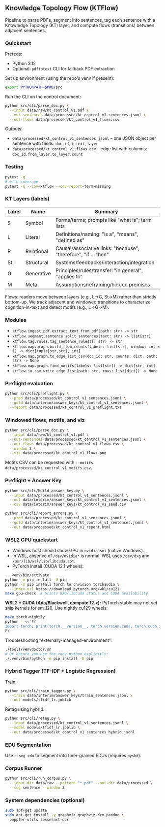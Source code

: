 ## Knowledge Topology Flow (KTFlow)

Pipeline to parse PDFs, segment into sentences, tag each sentence with a Knowledge Topology (KT) layer, and compute flows (transitions) between adjacent sentences.

### Quickstart

Prereqs:
- Python 3.12
- Optional: `pdftotext` CLI for fallback PDF extraction

Set up environment (using the repo's venv if present):

```bash
export PYTHONPATH=$PWD/src
```

Run the CLI on the control document:

```bash
python src/cli/parse_doc.py \
  --input data/raw/kt_control_v1.pdf \
  --out-sentences data/processed/kt_control_v1_sentences.jsonl \
  --out-flows data/processed/kt_control_v1_flows.csv
```

Outputs:
- `data/processed/kt_control_v1_sentences.jsonl` – one JSON object per sentence with fields: `doc_id`, `i`, `text`, `layer`
- `data/processed/kt_control_v1_flows.csv` – edge list with columns: `doc_id,from_layer,to_layer,count`

### Testing

```bash
pytest -q
# with coverage
pytest -q --cov=ktflow --cov-report=term-missing
```

### KT Layers (labels)

| Label | Name       | Summary |
|-------|------------|---------|
| S     | Symbol     | Forms/terms; prompts like "what is"; term lists |
| L     | Literal    | Definitions/naming: "is a", "means", "defined as" |
| R     | Relational | Causal/associative links: "because", "therefore", "if … then" |
| St    | Structural | Systems/feedbacks/interaction/integration |
| G     | Generative | Principles/rules/transfer: "in general", "applies to" |
| M     | Meta       | Assumptions/reframing/hidden premises |

Flows: readers move between layers (e.g., L→G, St→M) rather than strictly bottom-up. We track adjacent and windowed transitions to characterize cognition-in-text and detect motifs (e.g., L→G→M).

### Modules

- `ktflow.ingest.pdf.extract_text_from_pdf(path: str) -> str`
- `ktflow.segment.sentence.split_sentences(text: str) -> list[str]`
- `ktflow.tag.rules.tag_sentence_rules(s: str) -> str`
- `ktflow.map.graph.build_flow_counts(labels: list[str], window: int = 1) -> dict[tuple[str,str], int]`
- `ktflow.map.graph.to_edge_list_csv(doc_id: str, counts: dict, path: str) -> None`
- `ktflow.map.graph.find_motifs(labels: list[str]) -> dict[str, int]`
- `ktflow.io.csv.write_edge_list(path: str, rows: list[dict]) -> None`

### Preflight evaluation

```bash
python src/cli/preflight.py \
  --pred data/processed/kt_control_v1_sentences.jsonl \
  --gold data/interim/answer_keys/kt_control_v1_sentences.jsonl \
  --report data/processed/kt_control_v1_preflight.txt
```

### Windowed flows, motifs, and viz

```bash
python src/cli/parse_doc.py \
  --input data/raw/kt_control_v1.pdf \
  --out-sentences data/processed/kt_control_v1_sentences.jsonl \
  --out-flows data/processed/kt_control_v1_flows.csv \
  --window 3 \
  --viz data/processed/kt_control_v1_flows.png
```

Motifs CSV can be requested with `--motifs data/processed/kt_control_v1_motifs.csv`.

### Preflight + Answer Key

```bash
python src/cli/build_answer_key.py \
  --input data/processed/kt_control_v1_sentences.jsonl \
  --out data/interim/answer_keys/kt_control_v1_sentences.jsonl \
  --csv data/interim/answer_keys/kt_control_v1_seed.csv

python src/cli/report_errors.py \
  --pred data/processed/kt_control_v1_sentences.jsonl \
  --gold data/interim/answer_keys/kt_control_v1_sentences.jsonl \
  --out data/processed/kt_control_v1_report.html
```

### WSL2 GPU quickstart

- Windows host should show GPU in `nvidia-smi` (native Windows).
- In WSL, absence of `/dev/nvidia*` is normal. WSL uses `/dev/dxg` and `/usr/lib/wsl/lib/libcuda.so*`.
- PyTorch install (CUDA 12.1 wheels):

```bash
. .venv/bin/activate
python -m pip install -U pip
python -m pip install torch torchvision torchaudio \
  --index-url https://download.pytorch.org/whl/cu121
make gpu-check  # prints DXG/libcuda status and CUDA availability
```

**WSL2 + CUDA (Ada/Blackwell, compute 12.x):**
PyTorch stable may not yet ship kernels for sm_120. Use nightly cu129 wheels:

```bash
make torch-nightly
python - <<'PY'
import torch; print(torch.__version__, torch.version.cuda, torch.cuda.is_available())
PY
```

Troubleshooting “externally-managed-environment”:

```bash
./tools/venvdoctor.sh
# Or ensure you use the venv python explicitly:
./.venv/bin/python -m pip install -U pip
```

### Hybrid Tagger (TF-IDF + Logistic Regression)

Train:

```bash
python src/cli/train_tagger.py \
  --train data/interim/answer_keys/train_sentences.jsonl \
  --out models/tfidf_lr.joblib
```

Retag using hybrid:

```bash
python src/cli/retag.py \
  --input data/processed/kt_control_v1_sentences.jsonl \
  --model models/tfidf_lr.joblib \
  --out data/processed/kt_control_v1_sentences_hybrid.jsonl
```

### EDU Segmentation

Use `--seg edu` to segment into finer-grained EDUs (requires `pysbd`).

### Corpus Runner

```bash
python src/cli/run_corpus.py \
  --input-dir data/raw --pattern "*.pdf" --out-dir data/processed \
  --seg sentence --window 3
```

### System dependencies (optional)

```bash
sudo apt-get update
sudo apt-get install -y graphviz graphviz-dev pandoc \
  poppler-utils tesseract-ocr
```



